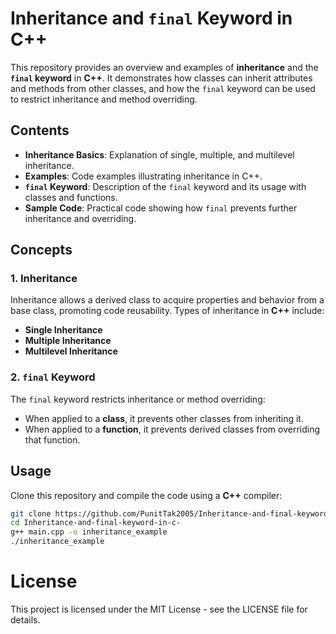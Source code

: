 # Inheritance and `final` Keyword in C++

This repository provides an overview and examples of **inheritance** and the **`final` keyword** in **C++**. It demonstrates how classes can inherit attributes and methods from other classes, and how the `final` keyword can be used to restrict inheritance and method overriding.

## **Contents**

- **Inheritance Basics**: Explanation of single, multiple, and multilevel inheritance.
- **Examples**: Code examples illustrating inheritance in C++.
- **`final` Keyword**: Description of the `final` keyword and its usage with classes and functions.
- **Sample Code**: Practical code showing how `final` prevents further inheritance and overriding.

## **Concepts**

### **1. Inheritance**
Inheritance allows a derived class to acquire properties and behavior from a base class, promoting code reusability. Types of inheritance in **C++** include:
- **Single Inheritance**
- **Multiple Inheritance**
- **Multilevel Inheritance**

### **2. `final` Keyword**
The `final` keyword restricts inheritance or method overriding:
- When applied to a **class**, it prevents other classes from inheriting it.
- When applied to a **function**, it prevents derived classes from overriding that function.

## **Usage**

Clone this repository and compile the code using a **C++** compiler:
```bash
git clone https://github.com/PunitTak2005/Inheritance-and-final-keyword-in-c-.git
cd Inheritance-and-final-keyword-in-c-
g++ main.cpp -o inheritance_example
./inheritance_example
````


# License

This project is licensed under the MIT License - see the LICENSE file for details.
